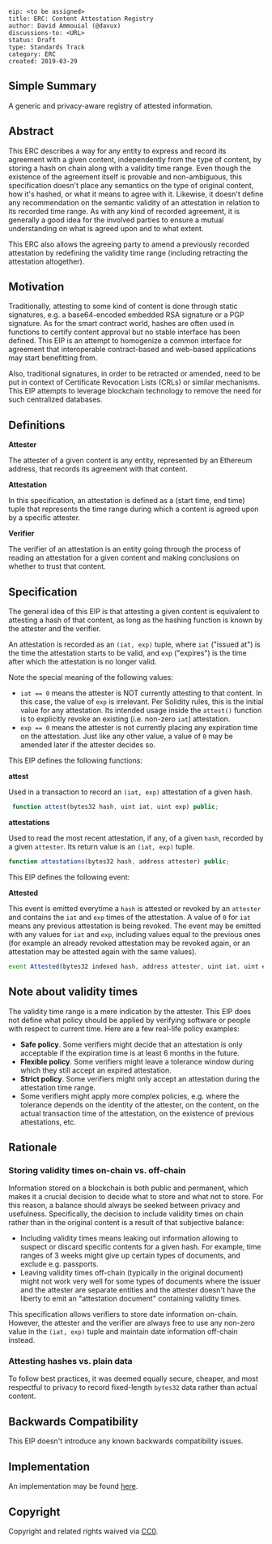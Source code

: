 ```
eip: <to be assigned>
title: ERC: Content Attestation Registry
author: David Ammouial (@davux)
discussions-to: <URL>
status: Draft
type: Standards Track
category: ERC
created: 2019-03-29
```

## Simple Summary
A generic and privacy-aware registry of attested information.

## Abstract
This ERC describes a way for any entity to express and record its agreement with a given content, independently from the type of content, by storing a hash on chain along with a validity time range. Even though the existence of the agreement itself is provable and non-ambiguous, this specification doesn't place any semantics on the type of original content, how it's hashed, or what it means to agree with it. Likewise, it doesn't define any recommendation on the semantic validity of an attestation in relation to its recorded time range. As with any kind of recorded agreement, it is generally a good idea for the involved parties to ensure a mutual understanding on what is agreed upon and to what extent.

This ERC also allows the agreeing party to amend a previously recorded attestation by redefining the validity time range (including retracting the attestation altogether).

## Motivation
Traditionally, attesting to some kind of content is done through static signatures, e.g. a base64-encoded embedded RSA signature or a PGP signature. As for the smart contract world, hashes are often used in functions to certify content approval but no stable interface has been defined. This EIP is an attempt to homogenize a common interface for agreement that interoperable contract-based and web-based applications may start benefitting from.

Also, traditional signatures, in order to be retracted or amended, need to be put in context of Certificate Revocation Lists (CRLs) or similar mechanisms. This EIP attempts to leverage blockchain technology to remove the need for such centralized databases.

## Definitions

**Attester**

The attester of a given content is any entity, represented by an Ethereum address, that records its agreement with that content.

**Attestation**

In this specification, an attestation is defined as a (start time, end time) tuple that represents the time range during which a content is agreed upon by a specific attester.

**Verifier**

The verifier of an attestation is an entity going through the process of reading an attestation for a given content and making conclusions on whether to trust that content.

## Specification

The general idea of this EIP is that attesting a given content is equivalent to attesting a hash of that content, as long as the hashing function is known by the attester and the verifier.

An attestation is recorded as an `(iat, exp)` tuple, where `iat` ("issued at") is the time the attestation starts to be valid, and `exp` ("expires") is the time after which the attestation is no longer valid.

Note the special meaning of the following values:

- `iat == 0` means the attester is NOT currently attesting to that content. In this case, the value of `exp` is irrelevant. Per Solidity rules, this is the initial value for any attestation. Its intended usage inside the `attest()` function is to explicitly revoke an existing (i.e. non-zero `iat`) attestation.
- `exp == 0` means the attester is not currently placing any expiration time on the attestation. Just like any other value, a value of `0` may be amended later if the attester decides so.

This EIP defines the following functions:

**attest**

Used in a transaction to record an `(iat, exp)` attestation of a given hash.

```js
 function attest(bytes32 hash, uint iat, uint exp) public;
```

**attestations**

Used to read the most recent attestation, if any, of a given `hash`, recorded by a given `attester`. Its return value is an `(iat, exp)` tuple.

```js
function attestations(bytes32 hash, address attester) public;
```

This EIP defines the following event:

**Attested**

This event is emitted everytime a `hash` is attested or revoked by an `attester` and contains the `iat` and `exp` times of the attestation. A value of `0` for `iat` means any previous attestation is being revoked. The event may be emitted with any values for `iat` and `exp`, including values equal to the previous ones (for example an already revoked attestation may be revoked again, or an attestation may be attested again with the same values).

```js
event Attested(bytes32 indexed hash, address attester, uint iat, uint exp);
```

## Note about validity times

The validity time range is a mere indication by the attester. This EIP does not define what policy should be applied by verifying software or people with respect to current time. Here are a few real-life policy examples:

- **Safe policy**. Some verifiers might decide that an attestation is only acceptable if the expiration time is at least 6 months in the future.
- **Flexible policy**. Some verifiers might leave a tolerance window during which they still accept an expired attestation.
- **Strict policy**. Some verifiers might only accept an attestation during the attestation time range.
- Some verifiers might apply more complex policies, e.g. where the tolerance depends on the identity of the attester, on the content, on the actual transaction time of the attestation, on the existence of previous attestations, etc.

## Rationale

### Storing validity times on-chain vs. off-chain
Information stored on a blockchain is both public and permanent, which makes it a crucial decision to decide what to store and what not to store. For this reason, a balance should always be seeked between privacy and usefulness. Specifically, the decision to include validity times on chain rather than in the original content is a result of that subjective balance:

- Including validity times means leaking out information allowing to suspect or discard specific contents for a given hash. For example, time ranges of 3 weeks might give up certain types of documents, and exclude e.g. passports.
- Leaving validity times off-chain (typically in the original document) might not work very well for some types of documents where the issuer and the attester are separate entities and the attester doesn't have the liberty to emit an "attestation document" containing validity times.

This specification allows verifiers to store date information on-chain. However, the attester and the verifier are always free to use any non-zero value in the `(iat, exp)` tuple and maintain date information off-chain instead.

### Attesting hashes vs. plain data
To follow best practices, it was deemed equally secure, cheaper, and most respectful to privacy to record fixed-length `bytes32` data rather than actual content.

## Backwards Compatibility
This EIP doesn't introduce any known backwards compatibility issues.

## Implementation
An implementation may be found [here](https://gitlab.com/KayTrust/developer/blob/master/contracts/AttestationRegistry.sol).

## Copyright
Copyright and related rights waived via [CC0](https://creativecommons.org/publicdomain/zero/1.0/).
